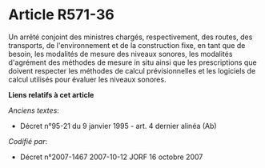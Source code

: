 # Article R571-36

Un arrêté conjoint des ministres chargés, respectivement, des routes, des transports, de l'environnement et de la
construction fixe, en tant que de besoin, les modalités de mesure des niveaux sonores, les modalités d'agrément des méthodes
de mesure in situ ainsi que les prescriptions que doivent respecter les méthodes de calcul prévisionnelles et les logiciels
de calcul utilisés pour évaluer les niveaux sonores.

**Liens relatifs à cet article**

_Anciens textes_:

  - Décret n°95-21 du 9 janvier 1995 - art. 4 dernier alinéa (Ab)

_Codifié par_:

  - Décret n°2007-1467 2007-10-12 JORF 16 octobre 2007

